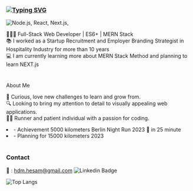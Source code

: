 ### <div>[![Typing SVG](https://readme-typing-svg.demolab.com?font=Reem+Kufi&weight=500&size=27&duration=3000&pause=2000&color=FFFAFA&background=0c1117&center=true&vCenter=true&width=500&lines=Hi%2C+I'm+Hesam!+%20+Nice+to+meet+you+%F0%9F%91%8B)](https://git.io/typing-svg)</div>

<p>
 <img src="https://skillicons.dev/icons?i=javascript,mongodb,expressjs,react,nodejs,html,css,bootstrap" alt="Node.js, React, Next.js," />
</p>



👨🏻‍💻 Full-Stack Web Developer  |  ES6+  |  MERN Stack
 <br/>
📚 I worked as a Startup Recruitment and Employer Branding Strategist in Hospitality Industry for more than 10 years
 <br/>
💻 I am currently learning more about MERN Stack Method and planning to learn NEXT.js
<br/>
<br/> 


###
About Me

🌱 Curious, love new challenges to learn and grow from.
<br/>
🔍 Looking to bring my attention to detail to visually appealing web applications.
<br/>
🏃🏻 Runner and patient individual with a passion for coding.
<br/>
<li> - Achievement 5000 kilometers Berlin Night Run 2023 🏅 in 25 minute</li>
<li> - Planning for 15000 kilometers 2023 </li>


<br/>  


### Contact

📧 : <a href="mailto:hdm.hesam@gmail.com">hdm.hesam@gmail.com</a>  ![Linkedin Badge](https://img.shields.io/badge/-LinkedIn-blue?style=for-the-badge&logo=Linkedin&&target=_blanklogoColor=white&link=https://www.linkedin.com/in/hesamde/) 
<br/>


![Top Langs](https://github-readme-stats.vercel.app/api/top-langs/?username=hesamde&layout=compact&theme=swift&hide_border=true&bg_color=FFFFFF66)
</div>



  
